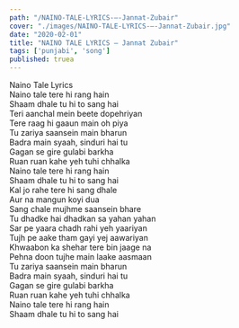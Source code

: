 ```yaml
---
path: "/NAINO-TALE-LYRICS-–-Jannat-Zubair"
cover: "./images/NAINO-TALE-LYRICS-–-Jannat-Zubair.jpg"
date: "2020-02-01"
title: "NAINO TALE LYRICS – Jannat Zubair"
tags: ['punjabi', 'song']
published: truea
---
```

  
Naino Tale Lyrics  
Naino tale tere hi rang hain  
Shaam dhale tu hi to sang hai  
Teri aanchal mein beete dopehriyan  
Tere raag hi gaaun main oh piya  
Tu zariya saansein main bharun  
Badra main syaah, sinduri hai tu  
Gagan se gire gulabi barkha  
Ruan ruan kahe yeh tuhi chhalka  
Naino tale tere hi rang hain  
Shaam dhale tu hi to sang hai  
Kal jo rahe tere hi sang dhale  
Aur na mangun koyi dua  
Sang chale mujhme saansein bhare  
Tu dhadke hai dhadkan sa yahan yahan  
Sar pe yaara chadh rahi yeh yaariyan  
Tujh pe aake tham gayi yej aawariyan  
Khwaabon ka shehar tere bin jaage na  
Pehna doon tujhe main laake aasmaan  
Tu zariya saansein main bharun  
Badra main syaah, sinduri hai tu  
Gagan se gire gulabi barkha  
Ruan ruan kahe yeh tuhi chhalka  
Naino tale tere hi rang hain  
Shaam dhale tu hi to sang hai  
